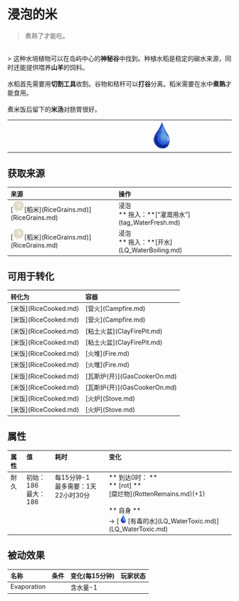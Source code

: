 # 浸泡的米  
> 煮熟了才能吃。  
<br>  
> 这种水培植物可以在岛屿中心的<b>神秘谷</b>中找到。种植水稻是稳定的碳水来源，同时还能提供喂养<b>山羊</b>的饲料。<br><br>水稻首先需要用<b>切割工具</b>收割。谷物和秸秆可以<b>打谷</b>分离。稻米需要在水中<b>煮熟</b>才能食用。<br><br>煮米饭后留下的<b>米汤</b>对肠胃很好。  
  
<table class="table table-bordered"><tbody><tr ><td  style="width:80%;text-align:left;vertical-align:top;" ></td><td  style="width:20%;text-align:left;vertical-align:top;" ><div style="width:300px;display:inline-block;text-align:center"><img decoding="async" src="Sprite/Thirst.png" href="a.md" style="max-width:300px;max-height:300px;"></div></td></tr></tbody></tbody></table>  
  
## 获取来源  
<table class="table table-bordered"><thead><tr ><th  style="text-align:left;vertical-align:top;" >来源</th><th  style="text-align:left;vertical-align:top;" >操作</th></tr></thead><tr ><td  style="text-align:left;vertical-align:top;" >[<div style="width:25px;display:inline-block;text-align:center"><img decoding="async" src="Sprite/Rice.png" href="a.md" style="max-width:25px;max-height:25px;"></div>[稻米](RiceGrains.md)](RiceGrains.md)</td><td  style="text-align:left;vertical-align:top;" >浸泡<br>** 拖入：**[“灌溉用水”](tag_WaterFresh.md)</td></tr><tr ><td  style="text-align:left;vertical-align:top;" >[<div style="width:25px;display:inline-block;text-align:center"><img decoding="async" src="Sprite/Rice.png" href="a.md" style="max-width:25px;max-height:25px;"></div>[稻米](RiceGrains.md)](RiceGrains.md)</td><td  style="text-align:left;vertical-align:top;" >浸泡<br>** 拖入：**[开水](LQ_WaterBoiling.md)</td></tr></tbody></table>  
  
## 可用于转化  
<table class="table table-bordered"><thead><tr ><th  style="text-align:left;vertical-align:top;" >转化为</th><th  style="text-align:left;vertical-align:top;" >容器</th></tr></thead><tr ><td  style="text-align:left;vertical-align:top;" >[米饭](RiceCooked.md)</td><td  style="text-align:left;vertical-align:top;" >[营火](Campfire.md)</td></tr><tr ><td  style="text-align:left;vertical-align:top;" >[米饭](RiceCooked.md)</td><td  style="text-align:left;vertical-align:top;" >[营火](Campfire.md)</td></tr><tr ><td  style="text-align:left;vertical-align:top;" >[米饭](RiceCooked.md)</td><td  style="text-align:left;vertical-align:top;" >[粘土火盆](ClayFirePit.md)</td></tr><tr ><td  style="text-align:left;vertical-align:top;" >[米饭](RiceCooked.md)</td><td  style="text-align:left;vertical-align:top;" >[粘土火盆](ClayFirePit.md)</td></tr><tr ><td  style="text-align:left;vertical-align:top;" >[米饭](RiceCooked.md)</td><td  style="text-align:left;vertical-align:top;" >[火堆](Fire.md)</td></tr><tr ><td  style="text-align:left;vertical-align:top;" >[米饭](RiceCooked.md)</td><td  style="text-align:left;vertical-align:top;" >[火堆](Fire.md)</td></tr><tr ><td  style="text-align:left;vertical-align:top;" >[米饭](RiceCooked.md)</td><td  style="text-align:left;vertical-align:top;" >[瓦斯炉(开)](GasCookerOn.md)</td></tr><tr ><td  style="text-align:left;vertical-align:top;" >[米饭](RiceCooked.md)</td><td  style="text-align:left;vertical-align:top;" >[瓦斯炉(开)](GasCookerOn.md)</td></tr><tr ><td  style="text-align:left;vertical-align:top;" >[米饭](RiceCooked.md)</td><td  style="text-align:left;vertical-align:top;" >[火炉](Stove.md)</td></tr><tr ><td  style="text-align:left;vertical-align:top;" >[米饭](RiceCooked.md)</td><td  style="text-align:left;vertical-align:top;" >[火炉](Stove.md)</td></tr></tbody></table>  
  
## 属性   
<table class="table table-bordered"><thead><tr ><th  style="text-align:left;vertical-align:top;" >属性</th><th  style="text-align:left;vertical-align:top;" >值</th><th  style="text-align:left;vertical-align:top;" >耗时</th><th  style="text-align:left;vertical-align:top;" >变化</th></tr></thead><tr ><td  style="text-align:left;vertical-align:top;" >耐久</td><td  style="text-align:left;vertical-align:top;" >初始：186<br>最大：186</td><td  style="text-align:left;vertical-align:top;" >每15分钟-1<br>最多需要：1天22小时30分</td><td  style="text-align:left;vertical-align:top;" >** 到达0时： **<br>** [rot]  **<br>[腐烂物](RottenRemains.md)(+1)<br><br>** 自身 **<br>→ [<div style="width:20px;display:inline-block;text-align:center"><img decoding="async" src="Sprite/Thirst.png" href="a.md" style="max-width:20px;max-height:20px;"></div>[有毒的水](LQ_WaterToxic.md)](LQ_WaterToxic.md)</td></tr></tbody></table>  
  
## 被动效果  
<table class="table table-bordered"><thead><tr ><th  style="text-align:left;vertical-align:top;" >名称</th><th  style="text-align:left;vertical-align:top;" >条件</th><th  style="text-align:left;vertical-align:top;" >变化(每15分钟)</th><th  style="text-align:left;vertical-align:top;" >玩家状态</th></tr></thead><tr ><td  style="text-align:left;vertical-align:top;" >Evaporation</td><td  style="text-align:left;vertical-align:top;" ></td><td  style="text-align:left;vertical-align:top;" >含水量-1</td><td  style="text-align:left;vertical-align:top;" ></td></tr></tbody></table>  
  


<script>document.title="浸泡的米 - 卡牌生存百科 Card Survival Wiki";</script>